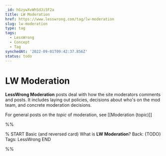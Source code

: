 ```yaml
---
_id: hGzywXvWhSdJi5F2a
title: LW Moderation
href: https://www.lesswrong.com/tag/lw-moderation
slug: lw-moderation
type: tag
tags:
  - LessWrong
  - Concept
  - Tag
synchedAt: '2022-09-01T09:42:37.856Z'
status: todo
---
```


# LW Moderation

**LessWrong Moderation** posts deal with how the site moderators comments and posts. It includes laying out policies, decisions about who's on the mod team, and concrete moderation decisions.

For general posts on the *topic* of moderation, see [[Moderation (topic)]]


%%

% START
Basic (and reversed card)
What is **LW Moderation**?
Back: {TODO}
Tags: LessWrong
END

%%
	
